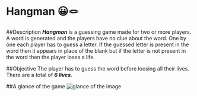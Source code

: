 # Hangman 😀🪢

##Description
***Hangman*** is a guessing game made for two or more players. A word is generated and the players have no clue about the word. One by one each player has to guess a letter. If the guessed letter is present in the word then it appears in place of the blank but if the letter is not present in the word then the player loses a life. 

##Objective
The player has to guess the word before loosing all their lives. There are a total of ***6 lives***.

##A glance of the game
![glance of the image](https://user-images.githubusercontent.com/53508296/183737114-c431e7db-2729-4b14-bb2d-660ec621f3c0.png)


